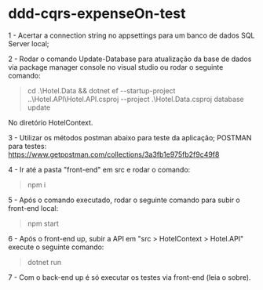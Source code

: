 # ddd-cqrs-expenseOn-test

1 - Acertar a connection string no appsettings para um banco de dados SQL Server local;

2 - Rodar o comando Update-Database para atualização da base de dados via package manager console no visual studio ou rodar o seguinte comando: 
> cd .\Hotel.Data && dotnet ef --startup-project ..\Hotel.API\Hotel.API.csproj --project .\Hotel.Data.csproj database update

No diretório HotelContext.

3 - Utilizar os métodos postman abaixo para teste da aplicação;
POSTMAN para testes: https://www.getpostman.com/collections/3a3fb1e975fb2f9c49f8

4 - Ir até a pasta "front-end" em src e rodar o comando:
> npm i

5 - Após o comando executado, rodar o seguinte comando para subir o front-end local: 
> npm start

6 - Após o front-end up, subir a API em "src > HotelContext > Hotel.API" execute o seguinte comando:
> dotnet run

7 - Com o back-end up é só executar os testes via front-end (leia o sobre).
